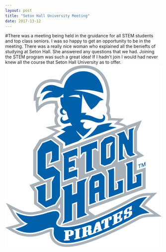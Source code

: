 ```yaml
---
layout: post
title: "Seton Hall University Meeting"
date: 2017-13-12
---
```


#There was a meeting being held in the gruidance for all STEM students and top class seniors. I was so happy to get an opportunity to be in the meeting. There was a really nice woman who explained all the beniefts of studying at Seton Hall. She answered any questions that we had. Joining the STEM program was such a great idea! If I hadn't join I would had never knew all the course that Seton Hall University as to offer.
![assets](../assets/6474_seton_hall_pirates-alternate-1998.png)
